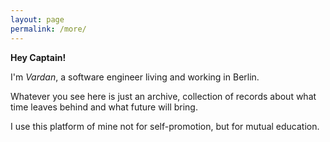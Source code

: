 ```yaml
---
layout: page
permalink: /more/
---
```


**Hey Captain!**

I'm *Vardan*, a software engineer living and working in Berlin. 

Whatever you see here is just an archive, collection of records about what time leaves behind and what future will bring. 

I use this platform of mine not for self-promotion, but for mutual education.